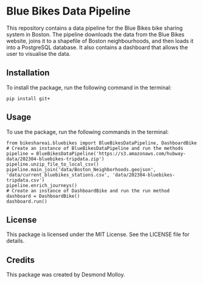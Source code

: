 
# Blue Bikes Data Pipeline

This repository contains a data pipeline for the Blue Bikes bike sharing system in Boston. The pipeline downloads the data from the Blue Bikes website, joins it to a shapefile of Boston neighbourhoods, and then loads it into a PostgreSQL database. It also contains a dashboard that allows the user to visualise the data.

## Installation

To install the package, run the following command in the terminal:

```
pip install git+
```

## Usage

To use the package, run the following commands in the terminal:

```
from bikeshareai.bluebikes import BlueBikesDataPipeline, DashboardBike
# Create an instance of BlueBikesDataPipeline and run the methods
pipeline = BlueBikesDataPipeline('https://s3.amazonaws.com/hubway-data/202304-bluebikes-tripdata.zip')
pipeline.unzip_file_to_local_csv()
pipeline.main_join('data/Boston_Neighborhoods.geojson', 'data/current_bluebikes_stations.csv', 'data/202304-bluebikes-tripdata.csv')
pipeline.enrich_journeys()
# Create an instance of DashboardBike and run the run method
dashboard = DashboardBike()
dashboard.run()
```

## License

This package is licensed under the MIT License. See the LICENSE file for details.

## Credits

This package was created by Desmond Molloy.

